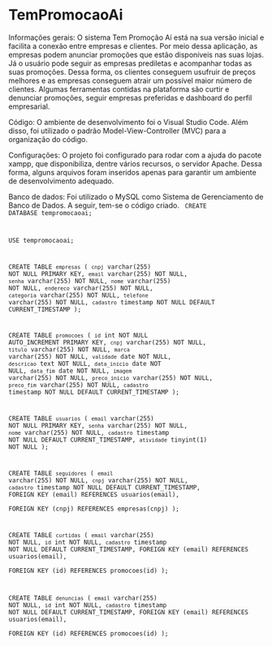 # TemPromocaoAi

Informações gerais: O sistema Tem Promoção Aí está na sua versão inicial e facilita a conexão entre empresas e clientes. Por meio dessa aplicação, as empresas podem anunciar promoções que estão disponíveis nas suas lojas. Já o usuário pode seguir as empresas prediletas e acompanhar todas as suas promoções. Dessa forma, os clientes conseguem usufruir de preços melhores e as empresas conseguem atrair um possível maior número de clientes. Algumas ferramentas contidas na plataforma são curtir e denunciar promoções, seguir empresas preferidas e dashboard do perfil empresarial.

Código: O ambiente de desenvolvimento foi o Visual Studio Code. Além disso, foi utilizado o padrão Model-View-Controller (MVC) para a organização do código.

Configurações: O projeto foi configurado para rodar com a ajuda do pacote xampp, que disponibiliza, dentre vários recursos, o servidor Apache. Dessa forma, alguns arquivos foram inseridos apenas para garantir um ambiente de desenvolvimento adequado.

Banco de dados: Foi utilizado o MySQL como Sistema de Gerenciamento de Banco de Dados. A seguir, tem-se o código criado.
<code>
CREATE DATABASE tempromocaoai;

USE tempromocaoai;

CREATE TABLE `empresas` (
  `cnpj` varchar(255) NOT NULL PRIMARY KEY,
  `email` varchar(255) NOT NULL,
  `senha` varchar(255) NOT NULL,
  `nome` varchar(255) NOT NULL,
  `endereco` varchar(255) NOT NULL,
  `categoria` varchar(255) NOT NULL,
  `telefone` varchar(255) NOT NULL,
  `cadastro` timestamp NOT NULL DEFAULT CURRENT_TIMESTAMP
);

CREATE TABLE `promocoes` (
  `id` int NOT NULL AUTO_INCREMENT PRIMARY KEY,
  `cnpj` varchar(255) NOT NULL,
  `titulo` varchar(255) NOT NULL,
  `marca` varchar(255) NOT NULL,
  `validade` date NOT NULL,
  `descricao` text NOT NULL,
  `data_inicio` date NOT NULL,
  `data_fim` date NOT NULL,
  `imagem` varchar(255) NOT NULL,
  `preco_inicio` varchar(255) NOT NULL,
  `preco_fim` varchar(255) NOT NULL,
  `cadastro` timestamp NOT NULL DEFAULT CURRENT_TIMESTAMP
);

CREATE TABLE `usuarios` (
  `email` varchar(255) NOT NULL PRIMARY KEY,
  `senha` varchar(255) NOT NULL,
  `nome` varchar(255) NOT NULL,
  `cadastro` timestamp NOT NULL DEFAULT CURRENT_TIMESTAMP,
  `atividade` tinyint(1) NOT NULL
);

CREATE TABLE `seguidores` (
  `email` varchar(255) NOT NULL,
  `cnpj` varchar(255) NOT NULL,
  `cadastro` timestamp NOT NULL DEFAULT CURRENT_TIMESTAMP,
  FOREIGN KEY (email) REFERENCES usuarios(email),  
  FOREIGN KEY (cnpj) REFERENCES empresas(cnpj)
);

CREATE TABLE `curtidas` (
  `email` varchar(255) NOT NULL,
  `id` int NOT NULL,
  `cadastro` timestamp NOT NULL DEFAULT CURRENT_TIMESTAMP,
  FOREIGN KEY (email) REFERENCES usuarios(email),  
  FOREIGN KEY (id) REFERENCES promocoes(id)
);

CREATE TABLE `denuncias` (
  `email` varchar(255) NOT NULL,
  `id` int NOT NULL,
  `cadastro` timestamp NOT NULL DEFAULT CURRENT_TIMESTAMP,
  FOREIGN KEY (email) REFERENCES usuarios(email),  
  FOREIGN KEY (id) REFERENCES promocoes(id)
);
</code>
